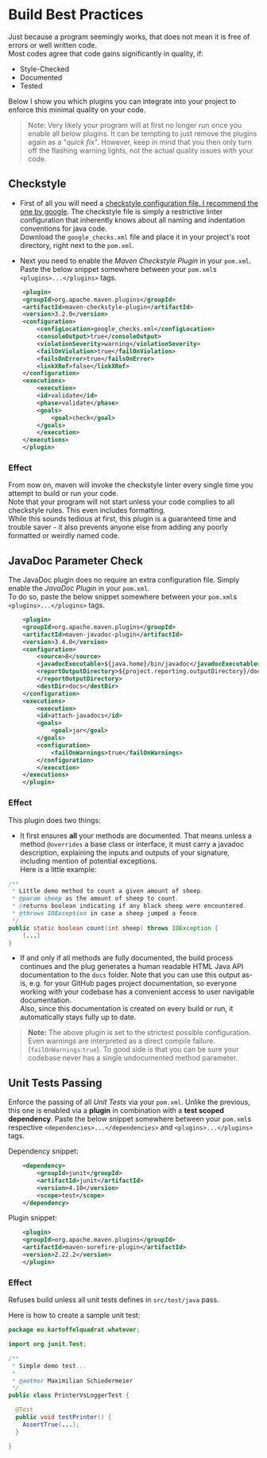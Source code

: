 # Build Best Practices

Just because a program seemingly works, that does not mean it is free of errors or well written code.  
Most codes agree that code gains significantly in quality, if:

 * Style-Checked
 * Documented
 * Tested

Below I show you which plugins you can integrate into your project to enforce this minimal quality on your code.

 > Note: Very likely your program will at first no longer run once you enable all below plugins. It can be tempting to just remove the plugins again as a "*quick fix*". However, keep in mind that you then only turn off the flashing warning lights, not the actual quality issues with your code.

## Checkstyle

 * First of all you will need a [checkstyle configuration file. I recommend the one by google](assets/google_checks.xml). The checkstyle file is simply a restrictive linter configuration that inherently knows about all naming and indentation conventions for java code.  
Download the ```google_checks.xml``` file and place it in your project's root directory, right next to the ```pom.xml```.

 * Next you need to enable the *Maven Checkstyle Plugin* in your ```pom.xml```.  
Paste the below snippet somewhere between your ```pom.xml```s ```<plugins>...</plugins>``` tags.

```xml
    <plugin>
	<groupId>org.apache.maven.plugins</groupId>
	<artifactId>maven-checkstyle-plugin</artifactId>
	<version>3.2.0</version>
	<configuration>
	    <configLocation>google_checks.xml</configLocation>
	    <consoleOutput>true</consoleOutput>
	    <violationSeverity>warning</violationSeverity>
	    <failOnViolation>true</failOnViolation>
	    <failsOnError>true</failsOnError>
	    <linkXRef>false</linkXRef>
	</configuration>
	<executions>
	    <execution>
		<id>validate</id>
		<phase>validate</phase>
		<goals>
		    <goal>check</goal>
		</goals>
	    </execution>
	</executions>
    </plugin>
```

### Effect

From now on, maven will invoke the checkstyle linter every single time you attempt to build or run your code.  
Note that your program will not start unless your code complies to all checkstyle rules. This even includes formatting.  
While this sounds tedious at first, this plugin is a guaranteed time and trouble saver - it also prevents anyone else from adding any poorly formatted or weirdly named code.


## JavaDoc Parameter Check

The JavaDoc plugin does no require an extra configuration file. Simply enable the *JavaDoc Plugin* in your ```pom.xml```.  
To do so, paste the below snippet somewhere between your ```pom.xml```s ```<plugins>...</plugins>``` tags.

```xml
    <plugin>
	<groupId>org.apache.maven.plugins</groupId>
	<artifactId>maven-javadoc-plugin</artifactId>
	<version>3.4.0</version>
	<configuration>
	    <source>8</source>
	    <javadocExecutable>${java.home}/bin/javadoc</javadocExecutable>
	    <reportOutputDirectory>${project.reporting.outputDirectory}/docs
	    </reportOutputDirectory>
	    <destDir>docs</destDir>
	</configuration>
	<executions>
	    <execution>
		<id>attach-javadocs</id>
		<goals>
		    <goal>jar</goal>
		</goals>
		<configuration>
		    <failOnWarnings>true</failOnWarnings>
		</configuration>
	    </execution>
	</executions>
    </plugin>
```

### Effect


This plugin does two things:

 * It first ensures **all** your methods are documented. That means unless a method ```@overrides``` a base class or interface, it must carry a javadoc description, explaining the inputs and outputs of your signature, including mention of potential exceptions.  
Here is a little example:  
```java
/**
 * Little demo method to count a given amount of sheep.
 * @param sheep as the amount of sheep to count.
 * @returns boolean indicating if any black sheep were encountered.
 * @throws IOException in case a sheep jumped a fence.
 */
public static boolean count(int sheep) throws IOException {
	[...]
}
```

 * If and only if all methods are fully documented, the build process continues and the plug generates a human readable HTML Java API documentation to the ```docs``` folder. Note that you can use this output as-is, e.g. for your GitHub pages project documentation, so everyone working with your codebase has a convenient access to user navigable documentation.  
Also, since this documentation is created on every build  or run, it automatically stays fully up to date.

 > **Note:** The above plugin is set to the strictest possible configuration. Even warnings are interpreted as a direct compile failure. (```failOnWarnings```:```true```). To good side is that you can be sure your codebase never has a single undocumented method parameter.

## Unit Tests Passing

Enforce the passing of all *Unit Tests* via your ```pom.xml```. Unlike the previous, this one is enabled via a **plugin** in combination with a **test scoped dependency**. Paste the below snippet somewhere between your ```pom.xml```s respective ```<dependencies>...</dependencies>``` and ```<plugins>...</plugins>``` tags.

Dependency snippet:
```xml
    <dependency>
        <groupId>junit</groupId>
        <artifactId>junit</artifactId>
        <version>4.10</version>
        <scope>test</scope>
    </dependency>
```

Plugin snippet:
```xml
    <plugin>
	<groupId>org.apache.maven.plugins</groupId>
	<artifactId>maven-surefire-plugin</artifactId>
	<version>2.22.2</version>
    </plugin>
```

### Effect

Refuses build unless all unit tests defines in ```src/test/java``` pass.

Here is how to create a sample unit test:

```java
package eu.kartoffelquadrat.whatever;

import org.junit.Test;

/**
 * Simple demo test...
 *
 * @author Maximilian Schiedermeier
 */
public class PrinterVsLoggerTest {

  @Test
  public void testPrinter() {
    AssertTrue(...);
  }

}
```
